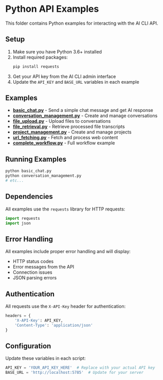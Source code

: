 # Python API Examples

This folder contains Python examples for interacting with the AI CLI API.

## Setup

1. Make sure you have Python 3.6+ installed
2. Install required packages:
   ```bash
   pip install requests
   ```
3. Get your API key from the AI CLI admin interface
4. Update the `API_KEY` and `BASE_URL` variables in each example

## Examples

- **[basic_chat.py](basic_chat.py)** - Send a simple chat message and get AI response
- **[conversation_management.py](conversation_management.py)** - Create and manage conversations
- **[file_upload.py](file_upload.py)** - Upload files to conversations
- **[file_retrieval.py](file_retrieval.py)** - Retrieve processed file transcripts
- **[project_management.py](project_management.py)** - Create and manage projects
- **[url_fetching.py](url_fetching.py)** - Fetch and process web content
- **[complete_workflow.py](complete_workflow.py)** - Full workflow example

## Running Examples

```bash
python basic_chat.py
python conversation_management.py
# etc...
```

## Dependencies

All examples use the `requests` library for HTTP requests:

```python
import requests
import json
```

## Error Handling

All examples include proper error handling and will display:
- HTTP status codes
- Error messages from the API
- Connection issues
- JSON parsing errors

## Authentication

All requests use the `X-API-Key` header for authentication:

```python
headers = {
    'X-API-Key': API_KEY,
    'Content-Type': 'application/json'
}
```

## Configuration

Update these variables in each script:

```python
API_KEY = 'YOUR_API_KEY_HERE'  # Replace with your actual API key
BASE_URL = 'http://localhost:5785'  # Update for your server
```
